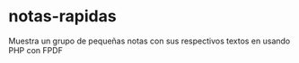# notas-rapidas
Muestra un grupo de pequeñas notas con sus respectivos textos en usando PHP con FPDF
